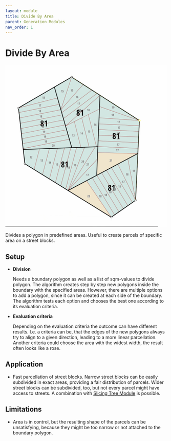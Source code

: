 ```yaml
---
layout: module
title: Divide By Area
parent: Generation Modules
nav_order: 1
---
```

# Divide By Area

![](../../../img/divide-by-area-1.png)

Divides a polygon in predefined areas. Useful to create parcels of specific area on a street blocks.

## Setup

* **Division**
  
  Needs a boundary polygon as well as a list of sqm-values to divide polygon. The algorithm creates step by step new polygons inside the boundary with the specified areas. However, there are multiple options to add a polygon, since it can be created at each side of the boundary. The algorithm tests each option and chooses the best one according to its evaluation criteria.

* **Evaluation criteria**

  Depending on the evaluation criteria the outcome can have different results. I.e. a criteria can be, that the edges of the new polygons always try to align to a given direction, leading to a more linear parcellation. Another criteria could choose the area with the widest width, the result often looks like a rose.

## Application

* Fast parcellation of street blocks. Narrow street blocks can be easily subdivided in exact areas, providing a fair distribution of parcels. Wider street blocks can be subdivided, too, but not every parcel might have access to streets. A combination with [Slicing Tree Module]() is possible.

## Limitations

* Area is in control, but the resulting shape of the parcels can be unsatisfying, because they might be too narrow or not attached to the boundary polygon.

